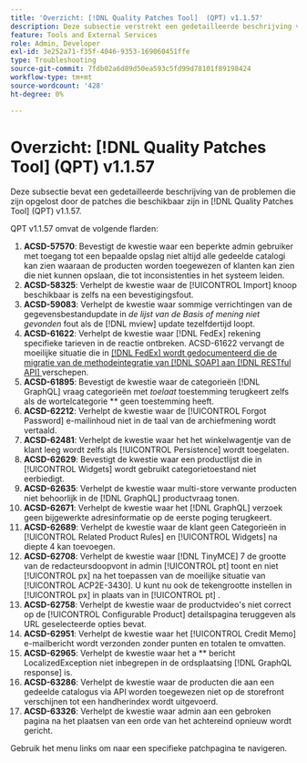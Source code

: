 ```yaml
---
title: 'Overzicht: [!DNL Quality Patches Tool]  (QPT) v1.1.57'
description: Deze subsectie verstrekt een gedetailleerde beschrijving van de kwesties die door de flarden beschikbaar in  [!DNL Quality Patches Tool]  (QPT) v1.1.57 worden opgelost.
feature: Tools and External Services
role: Admin, Developer
exl-id: 3e252a71-f35f-4046-9353-169060451ffe
type: Troubleshooting
source-git-commit: 7fdb02a6d89d50ea593c5fd99d78101f89198424
workflow-type: tm+mt
source-wordcount: '428'
ht-degree: 0%

---
```


# Overzicht: [!DNL Quality Patches Tool] (QPT) v1.1.57

Deze subsectie bevat een gedetailleerde beschrijving van de problemen die zijn opgelost door de patches die beschikbaar zijn in [!DNL Quality Patches Tool] (QPT) v1.1.57.

QPT v1.1.57 omvat de volgende flarden:

1. **ACSD-57570**: Bevestigt de kwestie waar een beperkte admin gebruiker met toegang tot een bepaalde opslag niet altijd alle gedeelde catalogi kan zien waaraan de producten worden toegewezen of klanten kan zien die niet kunnen opslaan, die tot inconsistenties in het systeem leiden.
1. **ACSD-58325**: Verhelpt de kwestie waar de [!UICONTROL Import] knoop beschikbaar is zelfs na een bevestigingsfout.
1. **ACSD-59083**: Verhelpt de kwestie waar sommige verrichtingen van de gegevensbestandupdate in _de lijst van de Basis of mening niet gevonden_ fout als de [!DNL mview] update tezelfdertijd loopt.
1. **ACSD-61622**: Verhelpt de kwestie waar [!DNL FedEx] rekening specifieke tarieven in de reactie ontbreken. ACSD-61622 vervangt de moeilijke situatie die in [[!DNL FedEx]  wordt gedocumenteerd die de migratie van de methodeintegratie van  [!DNL SOAP]  aan  [!DNL RESTful API] ](https://experienceleague.adobe.com/nl/docs/commerce-knowledge-base/kb/troubleshooting/known-issues-patches-attached/fedex-shipping-method-integration-migration-soap-restful-api) verschepen.
1. **ACSD-61895**: Bevestigt de kwestie waar de categorieën [!DNL GraphQL] vraag categorieën met *toelaat* toestemming terugkeert zelfs als de wortelcategorie ** geen toestemming heeft.
1. **ACSD-62212**: Verhelpt de kwestie waar de [!UICONTROL Forgot Password] e-mailinhoud niet in de taal van de archiefmening wordt vertaald.
1. **ACSD-62481**: Verhelpt de kwestie waar het het winkelwagentje van de klant leeg wordt zelfs als [!UICONTROL Persistence] wordt toegelaten.
1. **ACSD-62629**: Bevestigt de kwestie waar een productlijst die in [!UICONTROL Widgets] wordt gebruikt categorietoestand niet eerbiedigt.
1. **ACSD-62635**: Verhelpt de kwestie waar multi-store verwante producten niet behoorlijk in de [!DNL GraphQL] productvraag tonen.
1. **ACSD-62671**: Verhelpt de kwestie waar het [!DNL GraphQL] verzoek geen bijgewerkte adresinformatie op de eerste poging terugkeert.
1. **ACSD-62689**: Verhelpt de kwestie waar de klant geen Categorieën in [!UICONTROL Related Product Rules] en [!UICONTROL Widgets] na diepte 4 kan toevoegen.
1. **ACSD-62708**: Verhelpt de kwestie waar [!DNL TinyMCE] 7 de grootte van de redacteursdoopvont in admin [!UICONTROL pt] toont en niet [!UICONTROL px] na het toepassen van de moeilijke situatie van [!UICONTROL ACP2E-3430]. U kunt nu ook de tekengrootte instellen in [!UICONTROL px] in plaats van in [!UICONTROL pt] .
1. **ACSD-62758**: Verhelpt de kwestie waar de productvideo&#39;s niet correct op de [!UICONTROL Configurable Product] detailspagina teruggeven als URL geselecteerde opties bevat.
1. **ACSD-62951**: Verhelpt de kwestie waar het [!UICONTROL Credit Memo] e-mailbericht wordt verzonden zonder punten en totalen te omvatten.
1. **ACSD-62965**: Verhelpt de kwestie waar het a ** bericht LocalizedException niet inbegrepen in de ordsplaatsing [!DNL GraphQL response] is.
1. **ACSD-63286**: Verhelpt de kwestie waar de producten die aan een gedeelde catalogus via API worden toegewezen niet op de storefront verschijnen tot een handherindex wordt uitgevoerd.
1. **ACSD-63326**: Verhelpt de kwestie waar admin aan een gebroken pagina na het plaatsen van een orde van het achtereind opnieuw wordt gericht.


Gebruik het menu links om naar een specifieke patchpagina te navigeren.
